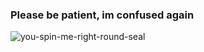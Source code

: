 ### Please be patient, im confused again
![you-spin-me-right-round-seal](https://github.com/user-attachments/assets/3621343c-82fa-4e18-bcda-2d7e1844ebf1)

<!---
rossettimarianela/rossettimarianela is a ✨ special ✨ repository because its `README.md` (this file) appears on your GitHub profile.
You can click the Preview link to take a look at your changes.
--->
